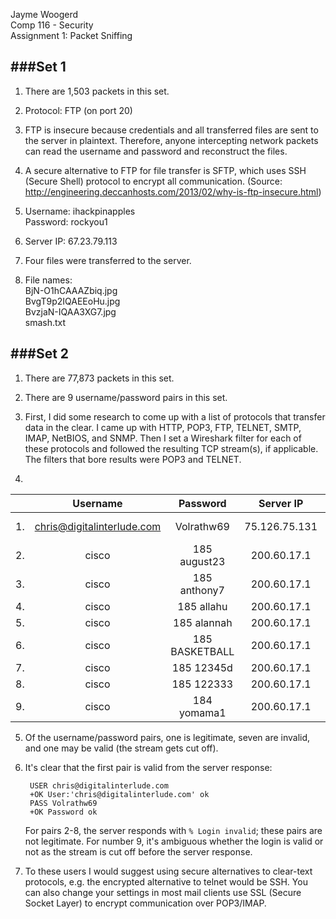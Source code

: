 Jayme Woogerd  
Comp 116 - Security  
Assignment 1: Packet Sniffing  

###Set 1
---

1. There are 1,503 packets in this set.

1. Protocol: FTP (on port 20)

1. FTP is insecure because credentials and all transferred files are sent to the server in plaintext. Therefore, anyone intercepting network packets can read the username and password and reconstruct the files.

1. A secure alternative to FTP for file transfer is SFTP, which uses SSH (Secure Shell) protocol to encrypt all communication. (Source: http://engineering.deccanhosts.com/2013/02/why-is-ftp-insecure.html)

1. Username: ihackpinapples  
Password: rockyou1
1. Server IP: 67.23.79.113

1. Four files were transferred to the server.

1. File names:  
BjN-O1hCAAAZbiq.jpg  
BvgT9p2IQAEEoHu.jpg  
BvzjaN-IQAA3XG7.jpg  
smash.txt


###Set 2
---

1. There are 77,873 packets in this set.

1. There are 9 username/password pairs in this set.

1. First, I did some research to come up with a list of protocols that transfer data in the clear. I came up with HTTP, POP3, FTP, TELNET, SMTP, IMAP, NetBIOS, and SNMP. Then I set a Wireshark filter for each of these protocols and followed the resulting TCP stream(s), if applicable. The filters that bore results were POP3 and TELNET.

1.     

|     | Username | Password | Server IP | Domain | Port | Valid? |
| :-: | :------: | :------: | :--------:| :----: | :--: | :----: |
| 1.  | chris@digitalinterlude.com | Volrathw69 | 75.126.75.131 | http://mail.si-sv3231.com | 110 | Yes |
| 2.  | cisco | 185 august23 | 200.60.17.1 |  - | 23 | No |
| 3.  | cisco | 185 anthony7 | 200.60.17.1 | - | 23 | No |
| 4.  | cisco | 185 allahu | 200.60.17.1 |  - | 23 | No |
| 5.  | cisco | 185 alannah | 200.60.17.1 |  - | 23 | No |
| 6.  | cisco | 185 BASKETBALL | 200.60.17.1 |  - | 23 | No |
| 7.  | cisco | 185 12345d | 200.60.17.1 |  - | 23 | No |
| 8.  | cisco | 185 122333 | 200.60.17.1 |  - | 23 | No |
| 9.  | cisco | 184 yomama1 | 200.60.17.1 |  - | 23 | - |  

5. Of the username/password pairs, one is legitimate, seven are invalid, and one
may be valid (the stream gets cut off).

1. It's clear that the first pair is valid from the server response:

        USER chris@digitalinterlude.com
        +OK User:'chris@digitalinterlude.com' ok
        PASS Volrathw69
        +OK Password ok

    For pairs 2-8, the server responds with `% Login invalid`; these pairs are not
    legitimate. For number 9, it's ambiguous whether the login is valid or not as
    the stream is cut off before the server response.

1. To these users I would suggest using secure alternatives to clear-text
protocols, e.g. the encrypted alternative to telnet would be SSH. You can also
change your settings in most mail clients use SSL (Secure Socket Layer) to encrypt communication over POP3/IMAP.